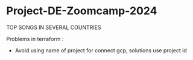 # Project-DE-Zoomcamp-2024

TOP SONGS IN SEVERAL COUNTRIES

Problems in terraform :
- Avoid using name of project for connect gcp, solutions use project id
